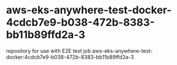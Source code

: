 # aws-eks-anywhere-test-docker-4cdcb7e9-b038-472b-8383-bb11b89ffd2a-3
repository for use with E2E test job aws-eks-anywhere-test-docker:4cdcb7e9-b038-472b-8383-bb11b89ffd2a-3
